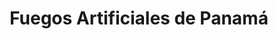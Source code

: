 ---
title: "Fuegos Artificiales de Panamá"
url: /david-sur/fuegos-artificiales-de-panama/
shop: Pyrotechnik
---